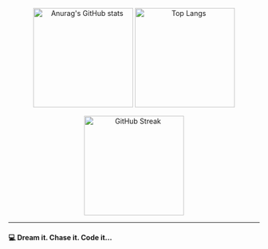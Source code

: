 <p align="center">
  <img src="https://github-readme-stats.vercel.app/api?username=almkhlafi&theme=dark&show_icons=true&hide_border=true" alt="Anurag's GitHub stats" style="height: 200px;">
  <a href="https://github.com/anuraghazra/github-readme-stats">
    <img src="https://github-readme-stats.vercel.app/api/top-langs/?username=almkhlafi&theme=dark&layout=compact&hide_border=true" alt="Top Langs" style="height: 200px;">
  </a>
</p>

<p align="center">
  <img src="https://github-readme-streak-stats.herokuapp.com/?user=almkhlafi&theme=dark&hide_border=true" alt="GitHub Streak" style="height: 200px;">
</p>

---

#### 💻 Dream it. Chase it. Code it...
